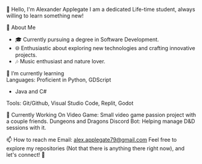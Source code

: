 👋 Hello, I'm Alexander Applegate
I am a dedicated Life-time student, always willing to learn something new!

🚀 About Me
<br/>

 - 🎓 Currently pursuing a degree in Software Development.
 - 🌐 Enthusiastic about exploring new technologies and crafting innovative projects.
 - 🎶 Music enthusiast and nature lover.
   
🌱 I’m currently learning
<br/>
Languages: Proficient in Python, GDScript
 - Java and C#
<!-- Frameworks & Libraries: Experienced with SvelteKit, Jest | 💻 Aspiring . -->
Tools: Git/Github, Visual Studio Code, Replit, Godot

🚧 Currently Working On
Video Game: Small video game passion project with a couple friends. 
Dungeons and Dragons Discord Bot: Helping manage D&D sessions with it.

📫 How to reach me
Email: alex.applegate79@gmail.com
Feel free to explore my repositories (Not that there is anything there right now), and let's connect! 🌟
<!--
**CommodoreApples/CommodoreApples** is a ✨ _special_ ✨ repository because its `README.md` (this file) appears on your GitHub profile.

Here are some ideas to get you started:

-  ...
- 
- 👯 I’m looking to collaborate on ...
- 🤔 I’m looking for help with ...
- 💬 Ask me about ...
- 📫 How to reach me: ...
- 😄 Pronouns: ...
- ⚡ Fun fact: ...
-->
